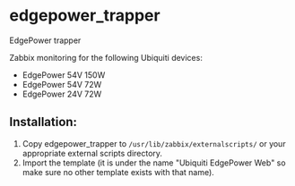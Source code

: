 # edgepower_trapper
EdgePower trapper

Zabbix monitoring for the following Ubiquiti devices:
* EdgePower 54V 150W
* EdgePower 54V  72W
* EdgePower 24V  72W

## Installation:
1. Copy edgepower_trapper to `/usr/lib/zabbix/externalscripts/` or your appropriate external scripts directory.
2. Import the template (it is under the name "Ubiquiti EdgePower Web" so make sure no other template exists with that name).
